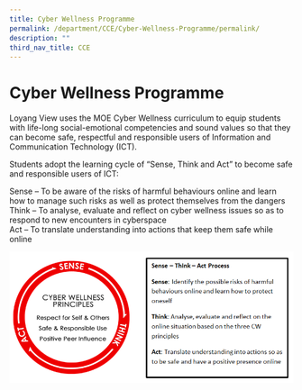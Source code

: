 ```yaml
---
title: Cyber Wellness Programme
permalink: /department/CCE/Cyber-Wellness-Programme/permalink/
description: ""
third_nav_title: CCE
---
```

Cyber Wellness Programme
========================

Loyang View uses the MOE Cyber Wellness curriculum to equip students with life-long social-emotional competencies and sound values so that they can become safe, respectful and responsible users of Information and Communication Technology (ICT).   
  
Students adopt the learning cycle of “Sense, Think and Act” to become safe and responsible users of ICT: 

  
Sense – To be aware of the risks of harmful behaviours online and learn how to manage such risks as well as protect themselves from the dangers   
Think – To analyse, evaluate and reflect on cyber wellness issues so as to respond to new encounters in cyberspace   
Act – To translate understanding into actions that keep them safe while online

![](/images/Cyber.png)
